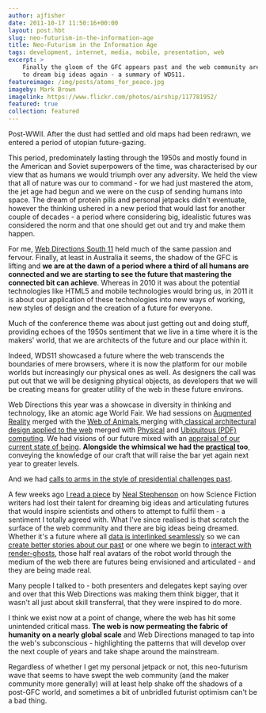 ```yaml
---
author: ajfisher
date: 2011-10-17 11:50:16+00:00
layout: post.hbt
slug: neo-futurism-in-the-information-age
title: Neo-Futurism in the Information Age
tags: development, internet, media, mobile, presentation, web
excerpt: >
    Finally the gloom of the GFC appears past and the web community are attempting
    to dream big ideas again - a summary of WDS11.
featureimage: /img/posts/atoms_for_peace.jpg
imageby: Mark Brown
imagelink: https://www.flickr.com/photos/airship/117781952/
featured: true
collection: featured
---
```


Post-WWII. After the dust had settled and old maps had been redrawn, we entered a period of utopian future-gazing.

This period, predominately lasting through the 1950s and mostly found in the American and Soviet superpowers of the time, was characterised by our view that as humans we would triumph over any adversity. We held the view that all of nature was our to command - for we had just mastered the atom, the jet age had begun and we were on the cusp of sending humans into space. The dream of protein pills and personal jetpacks didn't eventuate, however the thinking ushered in a new period that would last for another couple of decades - a period where considering big, idealistic futures was considered the norm and that one should get out and try and make them happen.

For me, [Web Directions South 11](http://south11.webdirections.org) held much of the same passion and fervour. Finally, at least in Australia it seems, the shadow of the GFC is lifting and <b>we are at the dawn of a period where a third of all humans are connected and we are starting to see the future that mastering the connected bit can achieve</b>. Whereas in 2010 it was about the potential technologies like HTML5 and mobile technologies would bring us, in 2011 it is about our application of these technologies into new ways of working, new styles of design and the creation of a future for everyone.

Much of the conference theme was about just getting out and doing stuff, providing echoes of the 1950s sentiment that we live in a time where it is the makers' world, that we are architects of the future and our place within it.

Indeed, WDS11 showcased a future where the web transcends the boundaries of mere browsers, where it is now the platform for our mobile worlds but increasingly our physical ones as well. As designers the call was put out that we will be designing physical objects, as developers that we will be creating means for greater utility of the web in these future environs.

Web Directions this year was a showcase in diversity in thinking and technology, like an atomic age World Fair. We had sessions on [Augmented Reality](http://www.slideshare.net/robman/web-standards-based-augmented-reality) merged with the [Web of Animals ](http://www.slideshare.net/annegalloway/a-21st-century-bestiary-9723431)merging with[ classical architectural design applied to the web](http://south11.webdirections.org/program/big-picture#interaction-design-bauhaus) merged with [Physical](http://south11.webdirections.org/program/big-picture#using-the-world-as-a-canvas) and [Ubiquitous (PDF)](http://www.orangecone.com/webdirections_2011_presentation_0.1.pdf) [computing](http://www.slideshare.net/andrewjfisher/how-the-web-is-going-physical). We had visions of our future mixed with an [appraisal of our current state of being](http://south11.webdirections.org/program/big-picture#the-dao-of-web-design-revisited). <b>Alongside the whimsical we had the [practical](http://www.distractable.net/media/talks/html5-api-soup/index.html) too</b>, conveying the knowledge of our craft that will raise the bar yet again next year to greater levels.

And we had [calls to arms in the style of presidential challenges past](http://south11.webdirections.org/program/big-picture#how-to-be-a-web-sorcerer).

A few weeks ago [I read a piece](http://www.worldpolicy.org/journal/fall2011/innovation-starvation) by [Neal Stephenson](http://twitter.com/#!/nealstephenson) on how Science Fiction writers had lost their talent for dreaming big ideas and articulating futures that would inspire scientists and others to attempt to fulfil them - a sentiment I totally agreed with. What I've since realised is that scratch the surface of the web community and there are big ideas being dreamed. Whether it's a future where all [data is interlinked seamlessly](http://south11.webdirections.org/program/big-picture#culture-citizens-digital-heritage) so we can [create better stories about our past](http://www.slideshare.net/davidseth/bringing-history-alive-telling-stories-with-linked-data-and-open-source-tools) or one where we begin to [interact with render-ghosts](http://south11.webdirections.org/program/keynotes#the-robot-readable-world), those half real avatars of the robot world through the medium of the web there are futures being envisioned and articulated - and they are being made real.

Many people I talked to - both presenters and delegates kept saying over and over that this Web Directions was making them think bigger, that it wasn't all just about skill transferral, that they were inspired to do more.

I think we exist now at a point of change, where the web has hit some unintended critical mass. <b>The web is now permeating the fabric of humanity on a nearly global scale</b> and Web Directions managed to tap into the web's subconscious - highlighting the patterns that will develop over the next couple of years and take shape around the mainstream.

Regardless of whether I get my personal jetpack or not, this neo-futurism wave that seems to have swept the web community (and the maker community more generally) will at least help shake off the shadows of a post-GFC world, and sometimes a bit of unbridled futurist optimism can't be a bad thing.
